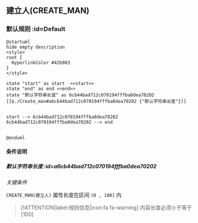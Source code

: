 ## 建立人(CREATE_MAN) <!-- {docsify-ignore-all} -->

   

### 默认规则 :id=Default

```plantuml
@startuml
hide empty description
<style>
root {
  HyperlinkColor #42b983
}
</style>

state "start" as start  <<start>>
state "end" as end <<end>>
state "默认字符串长度" as 6cb44bad712c070194fffba0dea70202 [[$./Create_man#a6cb44bad712c070194fffba0dea70202 {"默认字符串长度"}]]


start --> 6cb44bad712c070194fffba0dea70202 
6cb44bad712c070194fffba0dea70202 --> end 


@enduml
```

#### 条件说明

##### 默认字符串长度 :id=a6cb44bad712c070194fffba0dea70202


*关键条件*


`CREATE_MAN(建立人)` 属性长度在区间 `(0 , 100]` 内

> [!ATTENTION|label:规则信息|icon:fa fa-warning]
> 内容长度必须小于等于[100]







